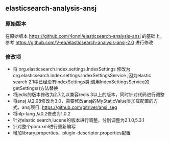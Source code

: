 elasticsearch-analysis-ansj
----------------------------------- 
### 原始版本
在原始版本 https://github.com/4onni/elasticsearch-analysis-ansj 的基础上，参考 https://github.com/V-ea/elasticsearch-analysis-ansj-2.0 进行修改

### 修改项
* 将 org.elasticsearch.index.settings.IndexSettings 修改为 org.elasticsearch.index.settings.IndexSettingsService ;因为elastic search 2.1中已经没有IndexSettings类;调用IndexSettingsService的getSettings()方法替换
* 将jedis的版本修改为2.7.2,以兼容redis 3以上的版本，同时针对代码进行调整
* 将ansj 从2.08修改为3.0，需要修改ansj的MyStaticValue类加载配置的方式。ansj项目: https://github.com/gitriver/ansj_seg
* 将nlp-lang 从0.2修改为1.0.2
* 针对elastic search,lucene的版本进行调整，分别调整为2.1.0,5.3.1
* 针对整个pom.xml进行重新编写
* 增加library.properties、plugin-descriptor.properties配置

